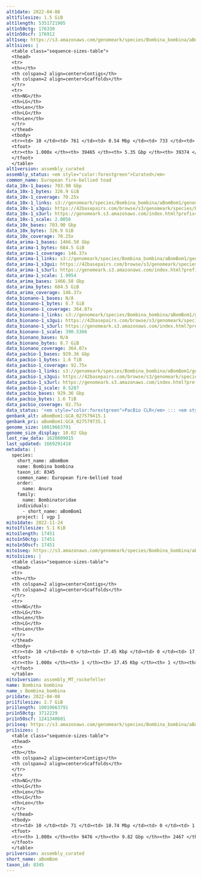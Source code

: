 ```yaml
---
alt1date: 2022-04-08
alt1filesize: 1.5 GiB
alt1length: 5351721905
alt1n50ctg: 176330
alt1n50scf: 176912
alt1seq: https://s3.amazonaws.com/genomeark/species/Bombina_bombina/aBomBom1/assembly_curated/aBomBom1.alt.cur.20220408.fasta.gz
alt1sizes: |
  <table class="sequence-sizes-table">
  <thead>
  <tr>
  <th></th>
  <th colspan=2 align=center>Contigs</th>
  <th colspan=2 align=center>Scaffolds</th>
  </tr>
  <tr>
  <th>NG</th>
  <th>LG</th>
  <th>Len</th>
  <th>LG</th>
  <th>Len</th>
  </tr>
  </thead>
  <tbody>
  <tr><td> 10 </td><td> 761 </td><td> 0.54 Mbp </td><td> 733 </td><td> 0.54 Mbp </td></tr>  <tr><td> 20 </td><td> 1937 </td><td> 388.12 Kbp </td><td> 1898 </td><td> 392.10 Kbp </td></tr>  <tr><td> 30 </td><td> 3523 </td><td> 293.48 Kbp </td><td> 3475 </td><td> 295.29 Kbp </td></tr>  <tr><td> 40 </td><td> 5614 </td><td> 225.43 Kbp </td><td> 5557 </td><td> 226.40 Kbp </td></tr>  <tr style="background-color:#cccccc;"><td> 50 </td><td> 8305 </td><td> 176.33 Kbp </td><td> 8242 </td><td> 176.91 Kbp </td></tr>  <tr><td> 60 </td><td> 11711 </td><td> 141.00 Kbp </td><td> 11643 </td><td> 141.30 Kbp </td></tr>  <tr><td> 70 </td><td> 15917 </td><td> 115.39 Kbp </td><td> 15846 </td><td> 115.53 Kbp </td></tr>  <tr><td> 80 </td><td> 21052 </td><td> 93.63 Kbp </td><td> 20980 </td><td> 93.72 Kbp </td></tr>  <tr><td> 90 </td><td> 27604 </td><td> 70.02 Kbp </td><td> 27530 </td><td> 70.11 Kbp </td></tr>  <tr><td> 100 </td><td> 39464 </td><td> 202  bp </td><td> 39373 </td><td> 202  bp </td></tr>  </tbody>
  <tfoot>
  <tr><th> 1.000x </th><th> 39465 </th><th> 5.35 Gbp </th><th> 39374 </th><th> 5.35 Gbp </th></tr>
  </tfoot>
  </table>
alt1version: assembly_curated
assembly_status: <em style="color:forestgreen">Curated</em>
common_name: European fire-bellied toad
data_10x-1_bases: 703.90 Gbp
data_10x-1_bytes: 326.9 GiB
data_10x-1_coverage: 70.25x
data_10x-1_links: s3://genomeark/species/Bombina_bombina/aBomBom1/genomic_data/10x/<br>
data_10x-1_s3gui: https://42basepairs.com/browse/s3/genomeark/species/Bombina_bombina/aBomBom1/genomic_data/10x/
data_10x-1_s3url: https://genomeark.s3.amazonaws.com/index.html?prefix=species/Bombina_bombina/aBomBom1/genomic_data/10x/
data_10x-1_scale: 2.0056
data_10x_bases: 703.90 Gbp
data_10x_bytes: 326.9 GiB
data_10x_coverage: 70.25x
data_arima-1_bases: 1466.58 Gbp
data_arima-1_bytes: 684.5 GiB
data_arima-1_coverage: 146.37x
data_arima-1_links: s3://genomeark/species/Bombina_bombina/aBomBom1/genomic_data/arima/<br>
data_arima-1_s3gui: https://42basepairs.com/browse/s3/genomeark/species/Bombina_bombina/aBomBom1/genomic_data/arima/
data_arima-1_s3url: https://genomeark.s3.amazonaws.com/index.html?prefix=species/Bombina_bombina/aBomBom1/genomic_data/arima/
data_arima-1_scale: 1.9954
data_arima_bases: 1466.58 Gbp
data_arima_bytes: 684.5 GiB
data_arima_coverage: 146.37x
data_bionano-1_bases: N/A
data_bionano-1_bytes: 8.7 GiB
data_bionano-1_coverage: 364.07x
data_bionano-1_links: s3://genomeark/species/Bombina_bombina/aBomBom1/genomic_data/bionano/<br>
data_bionano-1_s3gui: https://42basepairs.com/browse/s3/genomeark/species/Bombina_bombina/aBomBom1/genomic_data/bionano/
data_bionano-1_s3url: https://genomeark.s3.amazonaws.com/index.html?prefix=species/Bombina_bombina/aBomBom1/genomic_data/bionano/
data_bionano-1_scale: 390.5366
data_bionano_bases: N/A
data_bionano_bytes: 8.7 GiB
data_bionano_coverage: 364.07x
data_pacbio-1_bases: 929.36 Gbp
data_pacbio-1_bytes: 1.6 TiB
data_pacbio-1_coverage: 92.75x
data_pacbio-1_links: s3://genomeark/species/Bombina_bombina/aBomBom1/genomic_data/pacbio/<br>
data_pacbio-1_s3gui: https://42basepairs.com/browse/s3/genomeark/species/Bombina_bombina/aBomBom1/genomic_data/pacbio/
data_pacbio-1_s3url: https://genomeark.s3.amazonaws.com/index.html?prefix=species/Bombina_bombina/aBomBom1/genomic_data/pacbio/
data_pacbio-1_scale: 0.5287
data_pacbio_bases: 929.36 Gbp
data_pacbio_bytes: 1.6 TiB
data_pacbio_coverage: 92.75x
data_status: '<em style="color:forestgreen">PacBio CLR</em> ::: <em style="color:forestgreen">10x</em> ::: <em style="color:forestgreen">Arima</em>'
genbank_alt: aBomBom1:GCA_027579415.1
genbank_pri: aBomBom1:GCA_027579735.1
genome_size: 10019663791
genome_size_display: 10.02 Gbp
last_raw_data: 1620809015
last_updated: 1669291418
metadata: |
  species:
    short_name: aBomBom
    name: Bombina bombina
    taxon_id: 8345
    common_name: European fire-bellied toad
    order:
      name: Anura
    family:
      name: Bombinatoridae
    individuals:
      - short_name: aBomBom1
    project: [ vgp ]
mito1date: 2022-11-24
mito1filesize: 5.1 KiB
mito1length: 17451
mito1n50ctg: 17451
mito1n50scf: 17451
mito1seq: https://s3.amazonaws.com/genomeark/species/Bombina_bombina/aBomBom1/assembly_MT_rockefeller/aBomBom1.MT.20221124.fasta.gz
mito1sizes: |
  <table class="sequence-sizes-table">
  <thead>
  <tr>
  <th></th>
  <th colspan=2 align=center>Contigs</th>
  <th colspan=2 align=center>Scaffolds</th>
  </tr>
  <tr>
  <th>NG</th>
  <th>LG</th>
  <th>Len</th>
  <th>LG</th>
  <th>Len</th>
  </tr>
  </thead>
  <tbody>
  <tr><td> 10 </td><td> 0 </td><td> 17.45 Kbp </td><td> 0 </td><td> 17.45 Kbp </td></tr>  <tr><td> 20 </td><td> 0 </td><td> 17.45 Kbp </td><td> 0 </td><td> 17.45 Kbp </td></tr>  <tr><td> 30 </td><td> 0 </td><td> 17.45 Kbp </td><td> 0 </td><td> 17.45 Kbp </td></tr>  <tr><td> 40 </td><td> 0 </td><td> 17.45 Kbp </td><td> 0 </td><td> 17.45 Kbp </td></tr>  <tr style="background-color:#cccccc;"><td> 50 </td><td> 0 </td><td style="background-color:#ff8888;"> 17.45 Kbp </td><td> 0 </td><td style="background-color:#ff8888;"> 17.45 Kbp </td></tr>  <tr><td> 60 </td><td> 0 </td><td> 17.45 Kbp </td><td> 0 </td><td> 17.45 Kbp </td></tr>  <tr><td> 70 </td><td> 0 </td><td> 17.45 Kbp </td><td> 0 </td><td> 17.45 Kbp </td></tr>  <tr><td> 80 </td><td> 0 </td><td> 17.45 Kbp </td><td> 0 </td><td> 17.45 Kbp </td></tr>  <tr><td> 90 </td><td> 0 </td><td> 17.45 Kbp </td><td> 0 </td><td> 17.45 Kbp </td></tr>  <tr><td> 100 </td><td> 0 </td><td> 17.45 Kbp </td><td> 0 </td><td> 17.45 Kbp </td></tr>  </tbody>
  <tfoot>
  <tr><th> 1.000x </th><th> 1 </th><th> 17.45 Kbp </th><th> 1 </th><th> 17.45 Kbp </th></tr>
  </tfoot>
  </table>
mito1version: assembly_MT_rockefeller
name: Bombina bombina
name_: Bombina_bombina
pri1date: 2022-04-08
pri1filesize: 2.7 GiB
pri1length: 10019663791
pri1n50ctg: 3712229
pri1n50scf: 1241340601
pri1seq: https://s3.amazonaws.com/genomeark/species/Bombina_bombina/aBomBom1/assembly_curated/aBomBom1.pri.cur.20220408.fasta.gz
pri1sizes: |
  <table class="sequence-sizes-table">
  <thead>
  <tr>
  <th></th>
  <th colspan=2 align=center>Contigs</th>
  <th colspan=2 align=center>Scaffolds</th>
  </tr>
  <tr>
  <th>NG</th>
  <th>LG</th>
  <th>Len</th>
  <th>LG</th>
  <th>Len</th>
  </tr>
  </thead>
  <tbody>
  <tr><td> 10 </td><td> 71 </td><td> 10.74 Mbp </td><td> 0 </td><td> 1.60 Gbp </td></tr>  <tr><td> 20 </td><td> 181 </td><td> 7.65 Mbp </td><td> 1 </td><td> 1.45 Gbp </td></tr>  <tr><td> 30 </td><td> 325 </td><td> 5.99 Mbp </td><td> 1 </td><td> 1.45 Gbp </td></tr>  <tr><td> 40 </td><td> 508 </td><td> 4.79 Mbp </td><td> 2 </td><td> 1.30 Gbp </td></tr>  <tr style="background-color:#cccccc;"><td> 50 </td><td> 739 </td><td style="background-color:#88ff88;"> 3.71 Mbp </td><td> 3 </td><td style="background-color:#88ff88;"> 1.24 Gbp </td></tr>  <tr><td> 60 </td><td> 1044 </td><td> 2.79 Mbp </td><td> 4 </td><td> 1.17 Gbp </td></tr>  <tr><td> 70 </td><td> 1460 </td><td> 2.01 Mbp </td><td> 5 </td><td> 1.16 Gbp </td></tr>  <tr><td> 80 </td><td> 2067 </td><td> 1.29 Mbp </td><td> 6 </td><td> 0.64 Gbp </td></tr>  <tr><td> 90 </td><td> 3184 </td><td> 0.58 Mbp </td><td> 8 </td><td> 291.27 Mbp </td></tr>  <tr><td> 100 </td><td> 9475 </td><td> 305  bp </td><td> 2466 </td><td> 711  bp </td></tr>  </tbody>
  <tfoot>
  <tr><th> 1.000x </th><th> 9476 </th><th> 9.82 Gbp </th><th> 2467 </th><th> 10.02 Gbp </th></tr>
  </tfoot>
  </table>
pri1version: assembly_curated
short_name: aBomBom
taxon_id: 8345
---
```

